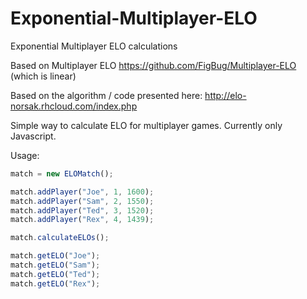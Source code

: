 # Exponential-Multiplayer-ELO
Exponential Multiplayer ELO calculations

Based on Multiplayer ELO https://github.com/FigBug/Multiplayer-ELO (which is linear)

Based on the algorithm / code presented here: http://elo-norsak.rhcloud.com/index.php


Simple way to calculate ELO for multiplayer games. Currently only Javascript.

Usage:

```js
match = new ELOMatch();

match.addPlayer("Joe", 1, 1600);
match.addPlayer("Sam", 2, 1550);
match.addPlayer("Ted", 3, 1520);
match.addPlayer("Rex", 4, 1439);

match.calculateELOs();

match.getELO("Joe");
match.getELO("Sam");
match.getELO("Ted");
match.getELO("Rex");
```

